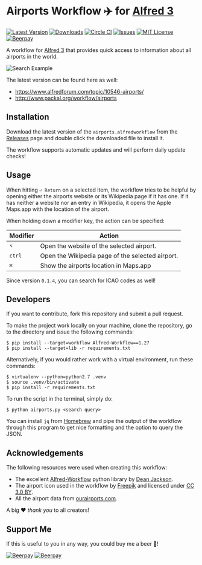 # Airports Workflow ✈️ for [Alfred 3](http://www.alfredapp.com)

[![Latest Version](https://img.shields.io/github/tag/otherguy/alfred-airports-workflow.svg?style=flat-square&label=release)](https://github.com/otherguy/alfred-airports-workflow/tags)
[![Downloads](https://img.shields.io/github/downloads/otherguy/alfred-airports-workflow/total.svg?style=flat-square)](https://github.com/otherguy/alfred-airports-workflow/releases)
[![Circle CI](https://img.shields.io/circleci/project/github/otherguy/alfred-airports-workflow/master.svg?style=flat-square)](https://circleci.com/gh/otherguy/alfred-airports-workflow/tree/master)
[![Issues](https://img.shields.io/github/issues/otherguy/alfred-airports-workflow.svg?style=flat-square)](https://github.com/otherguy/alfred-airports-workflow/issues)
[![MIT License](https://img.shields.io/badge/license-MIT-blue.svg?style=flat-square)](LICENSE.md)
[![Beerpay](https://img.shields.io/beerpay/otherguy/alfred-airports-workflow.svg?style=flat-square)](https://beerpay.io/otherguy/alfred-airports-workflow)

A workflow for [Alfred 3](http://www.alfredapp.com) that provides quick access to information about all airports in the world.

![Search Example](resources/screencast-1-resized.gif)

The latest version can be found here as well:

* https://www.alfredforum.com/topic/10546-airports/
* http://www.packal.org/workflow/airports

## Installation

Download the latest version of the `airports.alfredworkflow` from the [Releases](https://github.com/otherguy/alfred-airports-workflow/releases) page and double click the downloaded file to install it.

The workflow supports automatic updates and will perform daily update checks!

## Usage

When hitting `⏎ Return` on a selected item, the workflow tries to be helpful by opening either the airports website or its Wikipedia page if it has one. If it has neither a website nor an entry in Wikipedia, it opens the Apple Maps.app with the location of the airport.

When holding down a modifier key, the action can be specified:

| Modifier | Action                                           |
|----------|--------------------------------------------------|
| `⌥`      | Open the website of the selected airport.        |
| `ctrl`   | Open the Wikipedia page of the selected airport. |
| `⌘`      | Show the airports location in Maps.app           |

Since version `0.1.4`, you can search for ICAO codes as well!

## Developers

If you want to contribute, fork this repository and submit a pull request.

To make the project work locally on your machine, clone the repository, go to the directory and issue the following commands:

    $ pip install --target=workflow Alfred-Workflow==1.27
    $ pip install --target=lib -r requirements.txt

Alternatively, if you would rather work with a virtual environment, run these commands:

    $ virtualenv --python=python2.7 .venv
    $ source .venv/bin/activate
    $ pip install -r requirements.txt

To run the script in the terminal, simply do:

    $ python airports.py <search query>

You can install `jq` from [Homebrew](https://brew.sh) and pipe the output of the workflow through this program to get nice formatting and the option to query the JSON.

## Acknowledgements

The following resources were used when creating this workflow:

* The excellent [Alfred-Workflow](https://github.com/deanishe/alfred-workflow) python library by [Dean Jackson](https://github.com/deanishe).
* The airport icon used in the workflow by [Freepik](http://www.freepik.com) and licensed under [CC 3.0 BY](http://creativecommons.org/licenses/by/3.0/).
* All the airport data from [ourairports.com](http://ourairports.com/).

A big ♥️ _thank you_ to all creators!

## Support Me

If this is useful to you in any way, you could buy me a beer 🍺! 

[![Beerpay](https://beerpay.io/otherguy/alfred-airports-workflow/badge.svg?style=beer-square)](https://beerpay.io/otherguy/alfred-airports-workflow)  [![Beerpay](https://beerpay.io/otherguy/alfred-airports-workflow/make-wish.svg?style=flat-square)](https://beerpay.io/otherguy/alfred-airports-workflow?focus=wish)
